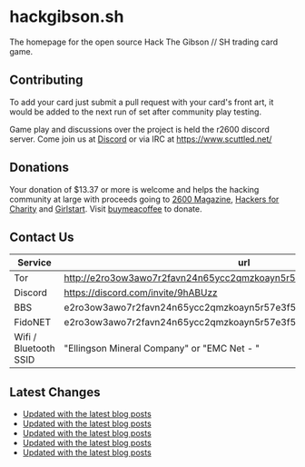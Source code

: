 # hackgibson.sh
The homepage for the open source Hack The Gibson // SH trading card game.


## Contributing

To add your card just submit a pull request with your card's front art, it would be added to the next run of set after community play testing.

Game play and discussions over the project is held the r2600 discord server. Come join us at [Discord](https://discord.com/invite/9hABUzz) or via IRC at https://www.scuttled.net/


## Donations

Your donation of $13.37 or more is welcome and helps the hacking community at large with proceeds going to [2600 Magazine](https://2600.com/), [Hackers for Charity](https://hackersforcharity.org) and [Girlstart](https://girlstart.org).  Visit [buymeacoffee](https://www.buymeacoffee.com/hackgibson.sh) to donate.


## Contact Us

Service | url
-|-
Tor | http://e2ro3ow3awo7r2favn24n65ycc2qmzkoayn5r57e3f56nvjwdcgg32ad.onion
Discord | https://discord.com/invite/9hABUzz
BBS | e2ro3ow3awo7r2favn24n65ycc2qmzkoayn5r57e3f56nvjwdcgg32ad.onion:23
FidoNET | e2ro3ow3awo7r2favn24n65ycc2qmzkoayn5r57e3f56nvjwdcgg32ad.onion:24554
Wifi / Bluetooth SSID | "Ellingson Mineral Company" or "EMC Net - <fidonet address>"

## Latest Changes
<!-- BLOG-POST-LIST:START -->
- [Updated with the latest blog posts](https://github.com/DFW2600/hackgibson.sh/commit/6e22cbe1fafd8f29a184ae4c2b12861e090edb78)
- [Updated with the latest blog posts](https://github.com/DFW2600/hackgibson.sh/commit/064e3cd0674a4390e3bc9bbc060e2eea6eae9e2c)
- [Updated with the latest blog posts](https://github.com/DFW2600/hackgibson.sh/commit/c5ae517d14e596564ef14475f05c041abe9bd3c2)
- [Updated with the latest blog posts](https://github.com/DFW2600/hackgibson.sh/commit/e0c7d73585c7eeaf9f71c8921e48a32f149a08f6)
- [Updated with the latest blog posts](https://github.com/DFW2600/hackgibson.sh/commit/055997b4d0be387ecacdf2ae9ebb22b3e2528af5)
<!-- BLOG-POST-LIST:END -->

